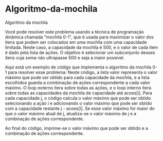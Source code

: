 # Algoritmo-da-mochila
Algoritmo da mochila

Você pode resolver este problema usando a técnica de programação dinâmica chamada "mochila 0-1", que é usada para maximizar o valor dos itens que podem ser colocados em uma mochila com uma capacidade limitada. Neste caso, a capacidade da mochila é 500, e o valor de cada item é dado pela lista de ações. O objetivo é selecionar um subconjunto desses itens cuja soma não ultrapasse 500 e seja a maior possível.

Aqui está um exemplo de código que implementa o algoritmo da mochila 0-1 para resolver esse problema:
Neste código, a lista valor representa o valor máximo que pode ser obtido para cada capacidade da mochila, e a lista escolhidos guarda a combinação de ações correspondente a cada valor máximo. O loop externo itera sobre todas as ações, e o loop interno itera sobre todas as capacidades da mochila de capacidade até acoes[i]. Para cada capacidade j, o código calcula o valor máximo que pode ser obtido selecionando a ação i e adicionando o valor máximo que pode ser obtido com a capacidade restante j - acoes[i]. Se esse valor máximo for maior do que o valor máximo atual de j, atualiza-se o valor máximo de j e a combinação de ações correspondente.

Ao final do código, imprime-se o valor máximo que pode ser obtido e a combinação de ações correspondente.
